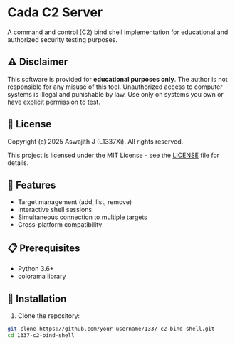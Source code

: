 # Cada C2 Server

A command and control (C2) bind shell implementation for educational and authorized security testing purposes.

## ⚠️ Disclaimer

This software is provided for **educational purposes only**. The author is not responsible for any misuse of this tool. Unauthorized access to computer systems is illegal and punishable by law. Use only on systems you own or have explicit permission to test.

## 📝 License

Copyright (c) 2025 Aswajith J (L1337Xi). All rights reserved.

This project is licensed under the MIT License - see the [LICENSE](LICENSE) file for details.

## 🚀 Features

- Target management (add, list, remove)
- Interactive shell sessions
- Simultaneous connection to multiple targets
- Cross-platform compatibility

## 📋 Prerequisites

- Python 3.6+
- colorama library

## 🔧 Installation

1. Clone the repository:
```bash
git clone https://github.com/your-username/1337-c2-bind-shell.git
cd 1337-c2-bind-shell
